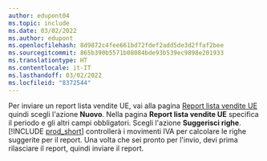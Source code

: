 ```yaml
---
author: edupont04
ms.topic: include
ms.date: 03/02/2022
ms.author: edupont
ms.openlocfilehash: 8d9872c4fee661bd72fdef2add5de3d2ffaf2bee
ms.sourcegitcommit: 865b390b5571b08084bde93b539ec9898e201933
ms.translationtype: HT
ms.contentlocale: it-IT
ms.lasthandoff: 03/02/2022
ms.locfileid: "8372544"
---
```

Per inviare un report lista vendite UE, vai alla pagina [Report lista vendite UE](https://businesscentral.dynamics.com?page=321) quindi scegli l'azione **Nuovo**. Nella pagina **Report lista vendite UE** specifica il periodo e gli altri campi obbligatori. Scegli l'azione **Suggerisci righe**. [!INCLUDE [prod_short](../includes/prod_short.md)] controllerà i movimenti IVA per calcolare le righe suggerite per il report. Una volta che sei pronto per l'invio, devi prima rilasciare il report, quindi inviare il report.
